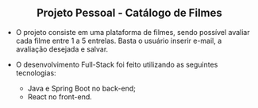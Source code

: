 <h2 align="center"> Projeto Pessoal - Catálogo de Filmes </h1> 

- O projeto consiste em uma plataforma de filmes, sendo possível avaliar cada filme entre 1 a 5 entrelas. Basta o usuário inserir e-mail, a avaliação desejada e salvar.

- O desenvolvimento Full-Stack foi feito utilizando as seguintes tecnologias:
    - Java e Spring Boot no back-end;
    - React no front-end. 

